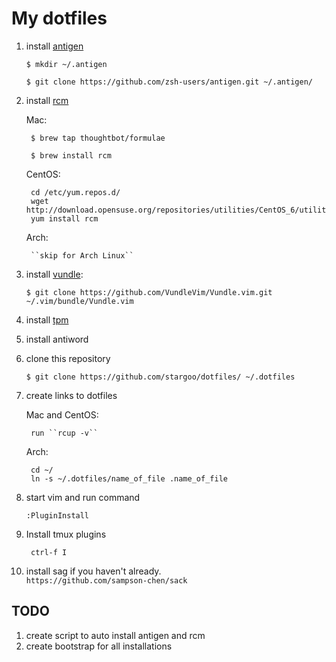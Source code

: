 # My dotfiles

1. install [antigen](https://github.com/zsh-users/antigen)

    ``$ mkdir ~/.antigen``

    ``$ git clone https://github.com/zsh-users/antigen.git ~/.antigen/``

2. install [rcm](https://github.com/thoughtbot/rcm)

    Mac:

        $ brew tap thoughtbot/formulae

        $ brew install rcm

    CentOS:

        cd /etc/yum.repos.d/
        wget http://download.opensuse.org/repositories/utilities/CentOS_6/utilities.repo
        yum install rcm
        
    Arch:
       
        ``skip for Arch Linux``

3. install [vundle](https://github.com/VundleVim/Vundle.vim):

     ``$ git clone https://github.com/VundleVim/Vundle.vim.git ~/.vim/bundle/Vundle.vim``

4. install [tpm](https://github.com/tmux-plugins/tpm)

5. install antiword

6. clone this repository

     ``$ git clone https://github.com/stargoo/dotfiles/ ~/.dotfiles``

7. create links to dotfiles
    
    Mac and CentOS:
    
        run ``rcup -v``

    Arch:
    
        cd ~/
        ln -s ~/.dotfiles/name_of_file .name_of_file
        
8. start vim and run command
    
     ``:PluginInstall``

9. Install tmux plugins

        ctrl-f I

9. install sag if you haven't already.  
     ``https://github.com/sampson-chen/sack``

## TODO
1. create script to auto install antigen and rcm
2. create bootstrap for all installations

